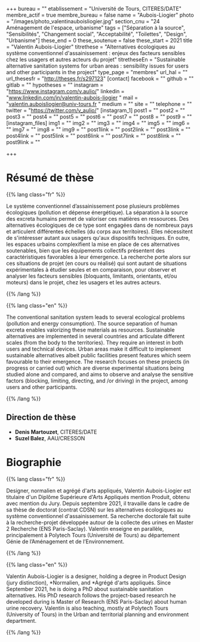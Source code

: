 +++
bureau = ""
etablissement = "Université de Tours, CITERES/DATE"
membre_actif = true
membre_bureau = false
name = "Aubois-Liogier"
photo = "/images/photo_valentinauboisliogier.jpg"
section_cnu = "24 Aménagement de l'espace, urbanisme"
tags = ["Séparation à la source", "Sensibilités", "Changement social", "Acceptabilité", "Toilettes", "Design", "Urbanisme"]
these_end = 0
these_soutenue = false
these_start = 2021
title = "Valentin Aubois-Liogier"
titrethese = "Alternatives écologiques au système conventionnel d'assainissement : enjeux des facteurs sensibles chez les usagers et autres acteurs du projet"
titretheseEn = "Sustainable alternative sanitation systems for urban areas : sensibility issues for users and other participants in the project"
type_page = "membres"
url_hal = ""
url_thesesfr = "http://theses.fr/s297123"
[contact]
facebook = ""
github = ""
gitlab = ""
hypotheses = ""
instagram = "https://www.instagram.com/v.aulio/"
linkedin = "www.linkedin.com/in/valentin-aubois-liogier "
mail = "valentin.auboisliogier@univ-tours.fr "
medium = ""
site = ""
telephone = ""
twitter = "https://twitter.com/v_aulio/"
[instagram_1]
post1 = ""
post2 = ""
post3 = ""
post4 = ""
post5 = ""
post6 = ""
post7 = ""
post8 = ""
post9 = ""
[instagram_files]
img1 = ""
img2 = ""
img3 = ""
img4 = ""
img5 = ""
img6 = ""
img7 = ""
img8 = ""
img9 = ""
post1link = ""
post2link = ""
post3link = ""
post4link = ""
post5link = ""
post6link = ""
post7link = ""
post8link = ""
post9link = ""

+++

<!-- Supprimer les parties non remplies (supprimer les blocks de lang s'il n'y a pas deux langues). Tu es libre d'ajouter ce que tu veux à cette partie -->

# Résumé de thèse

{{% lang class="fr" %}}

Le système conventionnel d’assainissement pose plusieurs problèmes écologiques (pollution et dépense énergétique). La séparation à la source des excreta humains permet de valoriser ces matières en ressources. Des alternatives écologiques de ce type sont engagées dans de nombreux pays et articulent différentes échelles (du corps aux territoires). Elles nécessitent de s'intéresser autant aux usagers qu'aux dispositifs techniques. En outre, les espaces urbains complexifient la mise en place de ces alternatives soutenables, bien que les équipements collectifs présentent des caractéristiques favorables à leur émergence. La recherche porte alors sur ces situations de projet (en cours ou réalisé) qui sont autant de situations expérimentales à étudier seules et en comparaison, pour observer et analyser les facteurs sensibles (bloquants, limitants, orientants, et/ou moteurs) dans le projet, chez les usagers et les autres acteurs.

{{% /lang %}}

{{% lang class="en" %}}

The conventional sanitation system leads to several ecological problems (pollution and energy consumption). The source separation of human excreta enables valorizing these materials as resources. Sustainable alternatives are implemented in several countries and articulate different scales (from the body to the territories). They require an interest in both users and technical devices. Urban areas make it difficult to implement sustainable alternatives albeit public facilities present features which seem favourable to their emergence. The research focuses on these projects (in progress or carried out) which are diverse experimental situations being studied alone and compared, and aims to observe and analyse the sensitive factors (blocking, limiting, directing, and /or driving) in the project, among users and other participants.

{{% /lang %}}

## Direction de thèse

* **Denis Martouzet**, CITERES/DATE
* **Suzel Balez**, AAU/CRESSON

# Biographie

{{% lang class="fr" %}}

Designer, normalien et agrégé d'arts appliqués, Valentin Aubois-Liogier est titulaire d'un Diplôme Supérieure d'Arts Appliqués mention Produit, obtenu avec mention du Jury. Depuis septembre 2021, il travaille dans le cadre de sa thèse de doctorat (contrat CDSN) sur les alternatives écologiques au système conventionnel d'assainissement. Sa recherche doctorale fait suite à la recherche-projet développée autour de la collecte des urines en Master 2 Recherche (ENS Paris-Saclay). Valentin enseigne en parallèle, principalement à Polytech Tours (Université de Tours) au département Génie de l’Aménagement et de l’Environnement.

{{% /lang %}}

{{% lang class="en" %}}

Valentin Aubois-Liogier is a designer, holding a degree in Product Design (jury distinction), *Normalien, and *Agrégé d'arts appliqués. Since September 2021, he is doing a PhD about sustainable sanitation alternatives. His PhD research follows the project-based research he developed during is Master of Research (ENS Paris-Saclay) about human urine recovery. Valentin is also teaching, mostly at Polytech Tours (University of Tours) in the Urban and territorial planning and environment department.

{{% /lang %}}